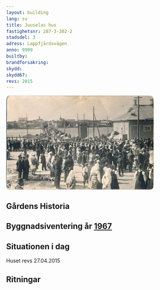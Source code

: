```yaml
---
layout: building
lang: sv
title: Juuselas hus
fastighetsnr: 287-3-302-2
stadsdel: 3
adress: Lappfjärdsvägen
anno: 9999
builtby:
brandforsakring:
skydd:
skydd67:
revs: 2015
---
```

<img src="46933659_10218871423879979_1409085478832963584_n.jpg" width="400px">

## Gårdens Historia


## Byggnadsiventering år <a href="/sources/keinanen_karki.pdf">1967</a>


## Situationen i dag
Huset revs 27.04.2015

## Ritningar
